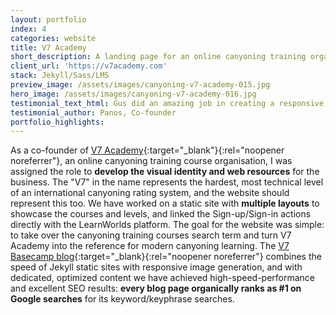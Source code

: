 ```yaml
---
layout: portfolio
index: 4
categories: website
title: V7 Academy
short_description: A landing page for an online canyoning training organisation, integrated with LearnWorlds LMS
client_url: 'https://v7academy.com'
stack: Jekyll/Sass/LMS
preview_image: /assets/images/canyoning-v7-academy-015.jpg
hero_image: /assets/images/canyoning-v7-academy-016.jpg
testimonial_text_html: Gus did an amazing job in creating a responsive and beautiful site for our organisation
testimonial_author: Panos, Co-founder
portfolio_highlights:
---
```

As a co-founder of [V7 Academy](https://v7academy.com){:target="_blank"}{:rel="noopener noreferrer"}, an online canyoning training course organisation, I was assigned the role to **develop the visual identity and web resources** for the business. The "V7" in the name represents the hardest, most technical level of an international canyoning rating system, and the website should represent this too. We have worked on a static site with **multiple layouts** to showcase the courses and levels, and linked the Sign-up/Sign-in actions directly with the LearnWorlds platform. The goal for the website was simple: to take over the canyoning training courses search term and turn V7 Academy into the reference for modern canyoning learning. The [V7 Basecamp blog](https://v7academy.com/basecamp){:target="_blank}{:rel="noopener noreferrer"} combines the speed of Jekyll static sites with responsive image generation, and with dedicated, optimized content we have achieved high-speed-performance and excellent SEO results: **every blog page organically ranks as #1 on Google searches** for its keyword/keyphrase searches.